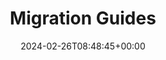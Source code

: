 ---
title: "Migration Guides"
linktitle: "Migration"
lead: ""
type: "article"
date: 2024-02-26T08:48:45+00:00
lastmod: 2024-05-228T08:48:45+00:00
draft: false
images: []
weight: 040
topic: true
banner: {
    image: "/icon-arrows.svg",
    title: "Porting Applications to Chainguard",
    subtitle: "Step through migrating a full application to Chainguard Images",
    cta: "Learn how",
    link: "/chainguard/migration/porting-apps-to-chainguard/"
}
sectiontitle: "Tutorials and compatibility charts"
tutorials: [
  {
    title: "Migration Guidance",
    description: "",
    url: "/chainguard/migration/migrating-to-chainguard-images/"
  },
  {
    title: "Python Migration",
    description: "",
    url: "/chainguard/migration/migrating-python/"
  },
  {
    title: "Node Migration",
    description: "",
    url: "/chainguard/migration/migrating-node/"
  },
  {
    title: "PHP Migration",
    description: "",
    url: "/chainguard/migration/migrating-php/"
  },

  {
    title: "Alpine Compatibility",
    description: "",
    url: "/chainguard/migration/alpine-compatibility/"
  },
  {
    title: "Ubuntu Compatibility",
    description: "",
    url: "/chainguard/migration/ubuntu-compatibility/"
  },
]

---
